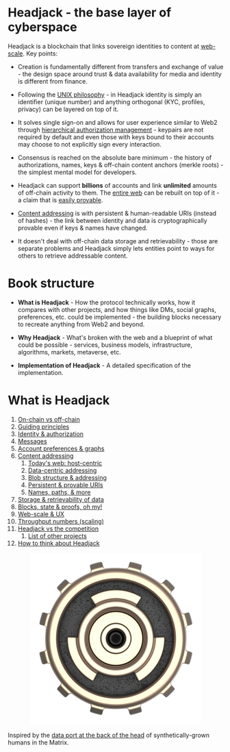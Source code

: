 # Headjack - the base layer of cyberspace

<!-- <object width=100% data="images/Untitled-2022-06-08-1154.svg"></object> -->

<!-- <div width=100% style="background-color:green; overflow:auto;"> -->
<!-- add # before include for the preprocessor to work -->
<!-- {{include images/Untitled-2022-06-08-1154.svg}} -->
<!-- </div> -->
<!-- have to manually remove the size of the svg tag from the file after each export -->
<!-- also should replace href="https:// with href=" after each export -->
<!-- https://github.com/rust-lang/mdBook/issues/773 -->

Headjack is a blockchain that links sovereign identities to content at [web-scale](web_scale.md). Key points:

- Creation is fundamentally different from transfers and exchange of value - the design space around trust & data availability for media and identity is different from finance.

<!-- 
It is not about less or more trust but about better trust.

Headjack is about better trust - not trustlessness

Breaking apart identity and media allows for better incentives

it does not deal with storage and neither with routing - any kind of routing can be implemented on top of it with the advantage of addressing content in bulk or by source (publisher or creator)

 -->

- Following the [UNIX philosophy](https://en.wikipedia.org/wiki/Unix_philosophy) - in Headjack identity is simply an identifier (unique number) and anything orthogonal (KYC, profiles, privacy) can be layered on top of it. <!-- through data associations -->

- It solves single sign-on and allows for user experience similar to Web2 through [hierarchical authorization management](identity.md) - keypairs are not required by default and even those with keys bound to their accounts may choose to not explicitly sign every interaction.

- Consensus is reached on the absolute bare minimum - the history of authorizations, names, keys & off-chain content anchors (merkle roots) - the simplest mental model for developers.

- Headjack can support **billions** of accounts and link **unlimited** amounts of off-chain activity to them. The [entire web](web_scale.md) can be rebuilt on top of it - a claim that is [easily provable](numbers.md).

- [Content addressing](addressing.md) is with persistent & human-readable URIs (instead of hashes) - the link between identity and data is cryptographically provable even if keys & names have changed.

- It doesn't deal with off-chain data storage and retrievability - those are separate problems and Headjack simply lets entities point to ways for others to retrieve addressable content.

<!-- - The move from the current [host-centric](host_centric.md) web towards [data-centric](data_centric.md) addressing represents a paradigm shift around data ownership & access - an architectural reset of the internet. -->

# Book structure

- **What is Headjack** - How the protocol technically works, how it compares with other projects, and how things like DMs, social graphs, preferences, etc. could be implemented - the building blocks necessary to recreate anything from Web2 and beyond.

- **Why Headjack** - What's broken with the web and a blueprint of what could be possible - services, business models, infrastructure, algorithms, markets, metaverse, etc.

- **Implementation of Headjack** - A detailed specification of the implementation.

# What is Headjack

<!-- The following sub-chapters convey the idea (**what**) and a high-level view of how it works: -->
1. [On-chain vs off-chain](on_off_chain.md)
1. [Guiding principles](principles.md)
1. [Identity & authorization](identity.md)
1. [Messages](messages.md)
1. [Account preferences & graphs](account_preferences.md)
1. [Content addressing](addressing.md)
    1. [Today's web: host-centric](host_centric.md)
    1. [Data-centric addressing](data_centric.md)
    1. [Blob structure & addressing](blob_structure.md)
    1. [Persistent & provable URIs](uris.md)
    1. [Names, paths, & more](names_and_paths.md)
1. [Storage & retrievability of data](store_and_retrieve.md)
1. [Blocks, state & proofs, oh my!](blocks_state_proofs.md)
1. [Web-scale & UX](web_scale.md)
1. [Throughput numbers (scaling)](numbers.md)
1. [Headjack vs the competition](competition.md)
    1. [List of other projects](others_list.md)
1. [How to think about Headjack](how_to_think_about_it.md)

<div style="text-align: center;">
    <img src="images/logo.png">
</div>

Inspired by the [data port at the back of the head](https://matrix.fandom.com/wiki/Headjack) of synthetically-grown humans in the Matrix.

<!-- https://www.youtube.com/watch?v=DoUQhYDz-Ys -->
